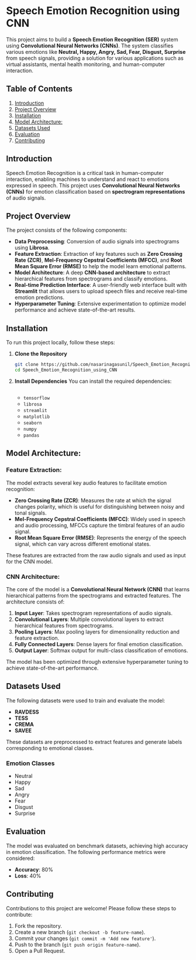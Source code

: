 

# Speech Emotion Recognition using CNN

This project aims to build a **Speech Emotion Recognition (SER)** system using **Convolutional Neural Networks (CNNs)**. The system classifies various emotions like **Neutral, Happy, Angry, Sad, Fear, Disgust, Surprise** from speech signals, providing a solution for various applications such as virtual assistants, mental health monitoring, and human-computer interaction.

## Table of Contents
1. [Introduction](#introduction)
2. [Project Overview](#project-overview)
3. [Installation](#installation)
4. [Model Architecture:](#model-architecture)
5. [Datasets Used](#datasets-used)
6. [Evaluation](#evaluation)
7. [Contributing](#contributing)


## Introduction

Speech Emotion Recognition is a critical task in human-computer interaction, enabling machines to understand and react to emotions expressed in speech. This project uses **Convolutional Neural Networks (CNNs)** for emotion classification based on **spectrogram representations** of audio signals.

## Project Overview

The project consists of the following components:
- **Data Preprocessing**: Conversion of audio signals into spectrograms using **Librosa**.
- **Feature Extraction**: Extraction of key features such as **Zero Crossing Rate (ZCR)**, **Mel-Frequency Cepstral Coefficients (MFCC)**, and **Root Mean Square Error (RMSE)** to help the model learn emotional patterns.
- **Model Architecture**: A deep **CNN-based architecture** to extract hierarchical features from spectrograms and classify emotions.
- **Real-time Prediction Interface**: A user-friendly web interface built with **Streamlit** that allows users to upload speech files and receive real-time emotion predictions.
- **Hyperparameter Tuning**: Extensive experimentation to optimize model performance and achieve state-of-the-art results.

## Installation

To run this project locally, follow these steps:

1. **Clone the Repository**
   ```bash
   git clone https://github.com/nasarinagasunil/Speech_Emotion_Recognition_using_CNN.git
   cd Speech_Emotion_Recognition_using_CNN
   ```

2. **Install Dependencies**
   You can install the required dependencies:
   ```bash
   ```
   - `tensorflow`
   - `librosa`
   - `streamlit`
   - `matplotlib`
   - `seaborn`
   - `numpy`
   - `pandas`

## Model Architecture: 

### **Feature Extraction**:
The model extracts several key audio features to facilitate emotion recognition:

- **Zero Crossing Rate (ZCR)**: Measures the rate at which the signal changes polarity, which is useful for distinguishing between noisy and tonal signals.
- **Mel-Frequency Cepstral Coefficients (MFCC)**: Widely used in speech and audio processing, MFCCs capture the timbral features of an audio signal.
- **Root Mean Square Error (RMSE)**: Represents the energy of the speech signal, which can vary across different emotional states.

These features are extracted from the raw audio signals and used as input for the CNN model.

### **CNN Architecture**:
The core of the model is a **Convolutional Neural Network (CNN)** that learns hierarchical patterns from the spectrograms and extracted features. The architecture consists of:
1. **Input Layer**: Takes spectrogram representations of audio signals.
2. **Convolutional Layers**: Multiple convolutional layers to extract hierarchical features from spectrograms.
3. **Pooling Layers**: Max pooling layers for dimensionality reduction and feature extraction.
4. **Fully Connected Layers**: Dense layers for final emotion classification.
5. **Output Layer**: Softmax output for multi-class classification of emotions.

The model has been optimized through extensive hyperparameter tuning to achieve state-of-the-art performance.

## Datasets Used

The following datasets were used to train and evaluate the model:

- **RAVDESS**
- **TESS**
- **CREMA**
- **SAVEE**
  
These datasets are preprocessed to extract features and generate labels corresponding to emotional classes.
### Emotion Classes

   - Neutral
   - Happy
   - Sad
   - Angry
   - Fear
   - Disgust
   - Surprise

## Evaluation

The model was evaluated on benchmark datasets, achieving high accuracy in emotion classification. The following performance metrics were considered:
- **Accuracy**: 80%
- **Loss**: 40%


## Contributing

Contributions to this project are welcome! Please follow these steps to contribute:
1. Fork the repository.
2. Create a new branch (`git checkout -b feature-name`).
3. Commit your changes (`git commit -m 'Add new feature'`).
4. Push to the branch (`git push origin feature-name`).
5. Open a Pull Request.

